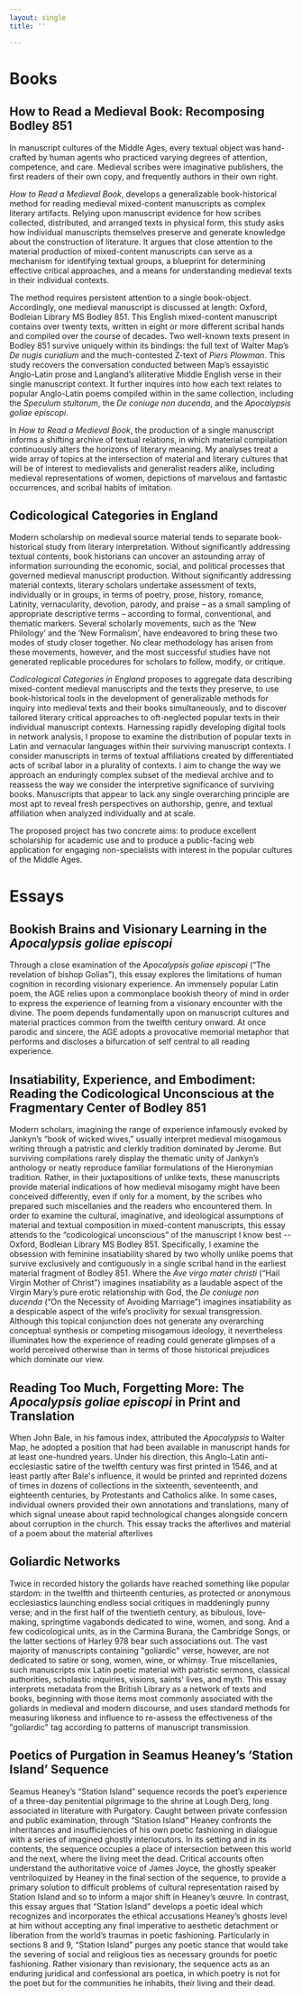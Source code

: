 ```yaml
---
layout: single
title: ''

---
```

# Books

## How to Read a Medieval Book: Recomposing Bodley 851

In manuscript cultures of the Middle Ages, every textual object was hand-crafted by human agents who practiced varying degrees of attention, competence, and care. Medieval scribes were imaginative publishers, the first readers of their own copy, and frequently authors in their own right.

_How to Read a Medieval Book_, develops a generalizable book-historical method for reading medieval mixed-content manuscripts as complex literary artifacts. Relying upon manuscript evidence for how scribes collected, distributed, and arranged texts in physical form, this study asks how individual manuscripts themselves preserve and generate knowledge about the construction of literature. It argues that close attention to the material production of mixed-content manuscripts can serve as a mechanism for identifying textual groups, a blueprint for determining effective critical approaches, and a means for understanding medieval texts in their individual contexts.

The method requires persistent attention to a single book-object. Accordingly, one medieval manuscript is discussed at length: Oxford, Bodleian Library MS Bodley 851. This English mixed-content manuscript contains over twenty texts, written in eight or more different scribal hands and compiled over the course of decades. Two well-known texts present in Bodley 851 survive uniquely within its bindings: the full text of Walter Map’s _De nugis curialium_ and the much-contested Z-text of _Piers Plowman_. This study recovers the conversation conducted between Map’s essayistic Anglo-Latin prose and Langland’s alliterative Middle English verse in their single manuscript context. It further inquires into how each text relates to popular Anglo-Latin poems compiled within in the same collection, including the _Speculum stultorum_, the _De coniuge non ducenda_, and the _Apocalypsis goliae episcopi_.

In _How to Read a Medieval Book_, the production of a single manuscript informs a shifting archive of textual relations, in which material compilation continuously alters the horizons of literary meaning. My analyses treat a wide array of topics at the intersection of material and literary cultures that will be of interest to medievalists and generalist readers alike, including medieval representations of women, depictions of marvelous and fantastic occurrences, and scribal habits of imitation.

## Codicological Categories in England

Modern scholarship on medieval source material tends to separate book-historical study from literary interpretation. Without significantly addressing textual contents, book historians can uncover an astounding array of information surrounding the economic, social, and political processes that governed medieval manuscript production. Without significantly addressing material contexts, literary scholars undertake assessment of texts, individually or in groups, in terms of poetry, prose, history, romance, Latinity, vernacularity, devotion, parody, and praise – as a small sampling of appropriate descriptive terms – according to formal, conventional, and thematic markers. Several scholarly movements, such as the ‘New Philology’ and the ‘New Formalism’, have endeavored to bring these two modes of study closer together. No clear methodology has arisen from these movements, however, and the most successful studies have not generated replicable procedures for scholars to follow, modify, or critique.

_Codicological Categories in England_ proposes to aggregate data describing mixed-content medieval manuscripts and the texts they preserve, to use book-historical tools in the development of generalizable methods for inquiry into medieval texts and their books simultaneously, and to discover tailored literary critical approaches to oft-neglected popular texts in their individual manuscript contexts. Harnessing rapidly developing digital tools in network analysis, I propose to examine the distribution of popular texts in Latin and vernacular languages within their surviving manuscript contexts. I consider manuscripts in terms of textual affiliations created by differentiated acts of scribal labor in a plurality of contexts. I aim to change the way we approach an enduringly complex subset of the medieval archive and to reassess the way we consider the interpretive significance of surviving books. Manuscripts that appear to lack any single overarching principle are most apt to reveal fresh perspectives on authorship, genre, and textual affiliation when analyzed individually and at scale.

The proposed project has two concrete aims: to produce excellent scholarship for academic use and to produce a public-facing web application for engaging non-specialists with interest in the popular cultures of the Middle Ages.

# Essays

## Bookish Brains and Visionary Learning in the *Apocalypsis goliae episcopi*

Through a close examination of the _Apocalypsis goliae episcopi_ (“The revelation of bishop Golias”), this essay explores the limitations of human cognition in recording visionary experience. An immensely popular Latin poem, the AGE relies upon a commonplace bookish theory of mind in order to express the experience of learning from a visionary encounter with the divine. The poem depends fundamentally upon on manuscript cultures and material practices common from the twelfth century onward. At once parodic and sincere, the AGE adopts a provocative memorial metaphor that performs and discloses a bifurcation of self central to all reading experience.

## Insatiability, Experience, and Embodiment: Reading the Codicological Unconscious at the Fragmentary Center of Bodley 851

Modern scholars, imagining the range of experience infamously evoked by Jankyn’s “book of wicked wives,” usually interpret medieval misogamous writing through a patristic and clerkly tradition dominated by Jerome. But surviving compilations rarely display the thematic unity of Jankyn’s anthology or neatly reproduce familiar formulations of the Hieronymian tradition. Rather, in their juxtapositions of unlike texts, these manuscripts provide material indications of how medieval misogamy might have been conceived differently, even if only for a moment, by the scribes who prepared such miscellanies and the readers who encountered them. In order to examine the cultural, imaginative, and ideological assumptions of material and textual composition in mixed-content manuscripts, this essay attends to the “codicological unconscious” of the manuscript I know best -- Oxford, Bodleian Library MS Bodley 851. Specifically, I examine the obsession with feminine insatiability shared by two wholly unlike poems that survive exclusively and contiguously in a single scribal hand in the earliest material fragment of Bodley 851. Where the _Ave virgo mater christi_ (“Hail Virgin Mother of Christ”) imagines insatiability as a laudable aspect of the Virgin Mary’s pure erotic relationship with God, the _De coniuge non ducenda_ (“On the Necessity of Avoiding Marriage”) imagines insatiability as a despicable aspect of the wife’s proclivity for sexual transgression. Although this topical conjunction does not generate any overarching conceptual synthesis or competing misogamous ideology, it nevertheless illuminates how the experience of reading could generate glimpses of a world perceived otherwise than in terms of those historical prejudices which dominate our view.

## Reading Too Much, Forgetting More: The _Apocalypsis goliae episcopi_ in Print and Translation

When John Bale, in his famous index, attributed the _Apocalypsis_ to Walter Map, he adopted a position that had been available in manuscript hands for at least one-hundred years. Under his direction, this Anglo-Latin anti-ecclesiastic satire of the twelfth century was first printed in 1546, and at least partly after Bale's influence, it would be printed and reprinted dozens of times in dozens of collections in the sixteenth, seventeenth, and eighteenth centuries, by Protestants and Catholics alike. In some cases, individual owners provided their own annotations and translations, many of which signal unease about rapid technological changes alongside concern about corruption in the church. This essay tracks the afterlives and material  of a poem about the material afterlives

## Goliardic Networks

Twice in recorded history the goliards have reached something like popular stardom: in the twelfth and thirteenth centuries, as protected or anonymous ecclesiastics launching endless social critiques in maddeningly punny verse; and in the first half of the twentieth century, as bibulous, love-making, springtime vagabonds dedicated to wine, women, and song. And a few codicological units, as in the Carmina Burana, the Cambridge Songs, or the latter sections of Harley 978 bear such associations out. The vast majority of manuscripts containing "goliardic" verse, however, are not dedicated to satire or song, women, wine, or whimsy. True miscellanies, such manuscripts mix Latin poetic material with patristic sermons, classical authorities, scholastic inquiries, visions, saints' lives, and myth. This essay interprets metadata from the British Library as a network of texts and books, beginning with those items most commonly associated with the goliards in medieval and modern discourse, and uses standard methods for measuring likeness and influence to re-assess the effectiveness of the "goliardic" tag according to patterns of manuscript transmission.

## Poetics of Purgation in Seamus Heaney’s ‘Station Island’ Sequence

Seamus Heaney’s “Station Island” sequence records the poet’s experience of a three-day penitential pilgrimage to the shrine at Lough Derg, long associated in literature with Purgatory. Caught between private confession and public examination, through “Station Island” Heaney confronts the inheritances and insufficiencies of his own poetic fashioning in dialogue with a series of imagined ghostly interlocutors. In its setting and in its contents, the sequence occupies a place of intersection between this world and the next, where the living meet the dead. Critical accounts often understand the authoritative voice of James Joyce, the ghostly speaker ventriloquized by Heaney in the final section of the sequence, to provide a primary solution to difficult problems of cultural representation raised by Station Island and so to inform a major shift in Heaney’s œuvre. In contrast, this essay argues that “Station Island” develops a poetic ideal which recognizes and incorporates the ethical accusations Heaney’s ghosts level at him without accepting any final imperative to aesthetic detachment or liberation from the world’s traumas in poetic fashioning. Particularly in sections 8 and 9, “Station Island” purges any poetic stance that would take the severing of social and religious ties as necessary grounds for poetic fashioning. Rather visionary than revisionary, the sequence acts as an enduring juridical and confessional ars poetica, in which poetry is not for the poet but for the communities he inhabits, their living and their dead.
